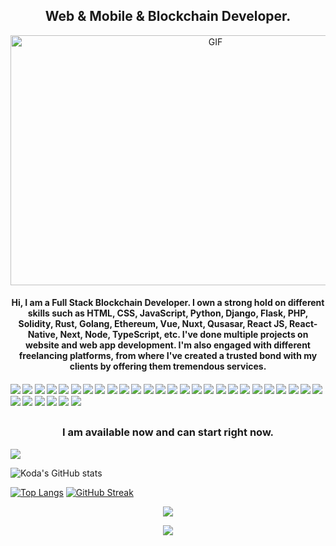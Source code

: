 ### <h2 align="center">Web & Mobile & Blockchain Developer.</h2>

<p align="center">
  <img alt="GIF" src="https://github.com/abhisheknaiidu/abhisheknaiidu/blob/master/code.gif?raw=true" width="640" height="400" />
</p>

<h4 align="center">Hi, I am a Full Stack Blockchain Developer. I own a strong hold on different skills such as HTML, CSS, JavaScript, Python, Django, Flask, PHP, Solidity, Rust, Golang, Ethereum, Vue, Nuxt, Qusasar, React JS, React-Native, Next, Node, TypeScript, etc. I've done multiple projects on website and web app development. I'm also engaged with different freelancing platforms, from where I've created a trusted bond with my clients by offering them tremendous services.</h4>

#### ![](https://img.shields.io/badge/Django-blue) ![](https://img.shields.io/badge/Python-blue) ![](https://img.shields.io/badge/Flask-blue) ![](https://img.shields.io/badge/Vue-blue) ![](https://img.shields.io/badge/Nuxt-blue) ![](https://img.shields.io/badge/React-blue) ![](https://img.shields.io/badge/Next-blue) ![](https://img.shields.io/badge/Node-blue) ![](https://img.shields.io/badge/MySQL-blue) ![](https://img.shields.io/badge/Tailwind-blue) ![](https://img.shields.io/badge/AWS-blue) ![](https://img.shields.io/badge/Web3.js-blue) ![](https://img.shields.io/badge/Ethers.js-blue) ![](https://img.shields.io/badge/Blockchain-blue) ![](https://img.shields.io/badge/Ethereum-blue) ![](https://img.shields.io/badge/Solidity-blue) ![](https://img.shields.io/badge/Solana-blue) ![](https://img.shields.io/badge/Tezos-blue) ![](https://img.shields.io/badge/Angular-blue) ![](https://img.shields.io/badge/Web3-blue) ![](https://img.shields.io/badge/Smart%Contract-blue) ![](https://img.shields.io/badge/Golang-blue) ![](https://img.shields.io/badge/Rust-blue) ![](https://img.shields.io/badge/PostgreSQL-blue) ![](https://img.shields.io/badge/AWS-blue) ![](https://img.shields.io/badge/GoDaddy-blue) ![](https://img.shields.io/badge/PHP-blue) ![](https://img.shields.io/badge/Laravel-blue) ![](https://img.shields.io/badge/CSS-blue) ![](https://img.shields.io/badge/Git-blue) ![](https://img.shields.io/badge/bootstrap-blue) ![](https://img.shields.io/badge/SmartContract-blue)

##

<h3 align="center">I am available now and can start right now.</h3>

<img src="https://activity-graph.herokuapp.com/graph?username=KodaKDominus&bg_color=000000&color=00ffff&line=00ffff&point=ffffff&area=true&hide_border=true"/>
<br/>

![Koda's GitHub stats](https://github-readme-stats.vercel.app/api?username=KodaKDominus&theme=onedark&hide_border=true&show_icons=true)

[![Top Langs](https://github-readme-stats.vercel.app/api/top-langs/?username=KodaKDominus&hide=PHP,html,c&theme=onedark&hide_border=true)](https://github.com/anuraghazra/github-readme-stats)
[![GitHub Streak](http://github-readme-streak-stats.herokuapp.com?user=KodaKDominus&theme=onedark&hide_border=true)](https://git.io/streak-stats)

<p align="center" style="margin-bottom: 10px;">
    <img src="https://github-profile-trophy.vercel.app/?username=KodaKDominus&column=7&theme=onedark"/>
</p>

<p align="center">
  <img src="https://capsule-render.vercel.app/api?type=waving&color=blue&height=100&section=footer"/>
</p>

